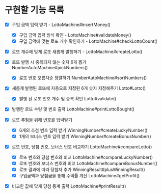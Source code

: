 # 구현할 기능 목록

- [x] 구입 금액 입력 받기 - LottoMachine#insertMoney()
    - [x] 구입 금액 입력 방식 확인 - LottoMachine#validateMoney()
    - [x] 구입 금액에 맞는 로또 개수 확인하기 - LottoMachine#checkLottoCount()
- [x] 로또 개수에 맞게 로또 새롭게 발행하기 - LottoMachine#createLotto()
- [x] 로또 발행 시 중복되지 않는 숫자 6개 뽑기 NumberAutoMachine#pickNumbers()
    -[x] 로또 번호 오름차순 정렬하기 NumberAutoMachine#sortNumbers()
- [x] 새롭게 발행된 로또에 자동으로 지정된 6개 숫자 지정해주기 Lotto#Lotto()
    - [x] 발행 된 로또 번호 개수 및 중복 확인 Lotto#validate()
- [x] 발행한 로또 수량 및 번호 출력 LottoMachine#printLottoBought()
- [x] 로또 추첨을 위해 번호를 입력받기
    - [x] 6개의 추첨 번호 입력 받기 WinningNumber#createLuckyNumber()
    - [x] 1개의 보너스 번호 입력 받기 WinningNumber#createBonusNumber()
- [x] 로또 번호, 당첨 번호, 보너스 번호 비교하기 LottoMachine#compareLotto()
    - [x] 로또 번호와 당첨 번호와 비교 LottoMachine#compareLuckyNumber()
    - [x] 로또 번호와 보너스 번호와 비교 LottoMachine#compareBonusNumber()
    - [x] 로또 결과에 따라 당첨자 추가 WinningResult#plusWinningResult()
    - [x] 구입금액과 당첨금을 통해 수익률 계산 LottoMachine#getProfit()
- [x] 비교한 값에 맞게 당첨 통계 출력 LottoMachine#printResult()
  
